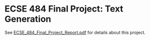 # ECSE 484 Final Project: Text Generation

See [ECSE_484_Final_Project_Report.pdf](ECSE_484_Final_Project_Report.pdf) for details about this project.
